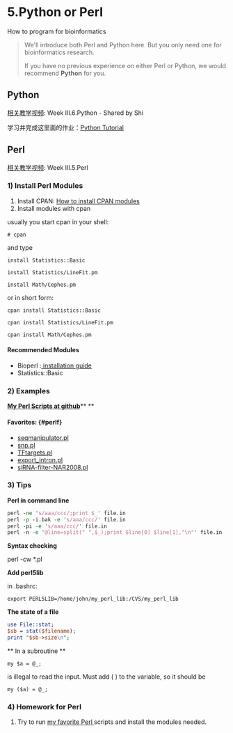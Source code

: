 # 5.Python or Perl

How to program for bioinformatics

> We'll introduce both Perl and Python here. But you only need one for bioinformatics research.
>
> If you have no previous experience on either Perl or Python, we would recommend **Python** for you.

## Python

[相关教学视频](http://list.youku.com/albumlist/show/id_51618375.html): Week III.6.Python - Shared by Shi

学习并完成这里面的作业：[Python Tutorial](https://shibinbin.gitbooks.io/bioinfomatics-training-program/content/python_basics.html)

## Perl

[相关教学视频](http://list.youku.com/albumlist/show/id_51618375.html): Week III.5.Perl

### 1\) Install Perl Modules

1. Install CPAN: [How to install CPAN modules](http://www.cpan.org/modules/INSTALL.html)
2. Install modules with cpan

usually you start cpan in your shell:

`# cpan`

and type

`install Statistics::Basic`

`install Statistics/LineFit.pm`

`install Math/Cephes.pm`

or in short form:

`cpan install Statistics::Basic`

`cpan install Statistics/LineFit.pm`

`cpan install Math/Cephes.pm`

#### Recommended Modules

* Bioperl :[ installation guide](http://bioperl.org/INSTALL.html)
* Statistics::Basic

### 2\) Examples

[**My Perl Scripts at github**](https://github.com/lulab/PI/tree/master/MISC_scripts)** **

#### Favorites: {#perlf}

* [seqmanipulator.pl](https://github.com/lulab/PI/blob/master/MISC_scripts/genomics/seqmanipulator.pl)
* [snp.pl](https://github.com/lulab/PI/blob/master/MISC_scripts/genomics/snp.pl)
* [TFtargets.pl](https://github.com/lulab/PI/blob/master/MISC_scripts/genomics/TFtargets.pl)
* [export\_intron.pl](https://www.gitbook.com/book/lulab/bioinfo-training/edit#)
* [siRNA-filter-NAR2008.pl](https://github.com/lulab/PI/blob/master/MISC_scripts/genomics/siRNA-filter-NAR2008.pl)

### 3\) Tips

**Perl in command line**

```perl
perl -ne 's/aaa/ccc/;print $_' file.in
perl -p -i.bak -e 's/aaa/ccc/' file.in
perl -pi -e 's/aaa/ccc/' file.in
perl -n -e '@line=split(" ",$_);print $line[0] $line[1],"\n"' file.in
```

**Syntax checking**

perl -cw \*.pl

**Add perl5lib**

in .bashrc:

`export PERL5LIB=/home/john/my_perl_lib:/CVS/my_perl_lib`

**The state of a file**

```perl
use File::stat;
$sb = stat($filename);
print "$sb->size\n";
```

** In a subroutine **

`my $a = @_;`

is illegal to read the input. Must add \( \) to the variable, so it should be

`my ($a) = @_;`

### 4\) Homework for Perl

1. Try to run [my favorite Perl ](5.perl-and-python.md#perlf)scripts and install the modules needed.

